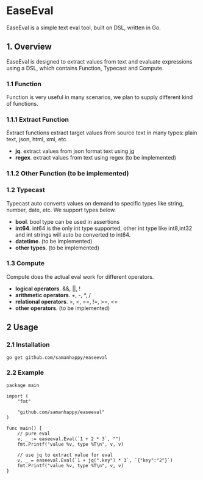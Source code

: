 # EaseEval
EaseEval is a simple text eval tool, built on DSL, written in Go.
## 1. Overview
EaseEval is designed to extract values from text and evaluate expressions using a DSL, which contains Function, Typecast and Compute.

### 1.1 Function
Function is very useful in many scenarios, we plan to supply different kind of functions.
### 1.1.1 Extract Function
 Extract functions extract target values from source text in many types: plain text, json, html, xml, etc.
 - **jq**. extract values from json format text using [jq](https://github.com/savaki/jq)
 - **regex**. extract values from text using regex (to be implemented)
### 1.1.2 Other Function (to be implemented)

### 1.2 Typecast
Typecast auto converts values on demand to specific types like string, number, date, etc. We support types below.
- **bool**. bool type can be used in assertions
- **int64**. int64 is the only int type supported, other int type like int8,int32 and int strings will auto be converted to int64.
- **datetime**. (to be implemented)
- **other types**. (to be implemented)
### 1.3 Compute
Compute does the actual eval work for different operators. 
- **logical operators**. &&, ||, !
- **arithmetic operators**. +, -, *, /
- **relational operators**. >, <, ==, !=, >=, <=
- **other operators**. (to be implemented)

## 2 Usage

### 2.1 Installation
```
go get github.com/samanhappy/easeeval
```

### 2.2 Example
```
package main

import (
	"fmt"

	"github.com/samanhappy/easeeval"
)

func main() {
	// pure eval
	v, _ := easeeval.Eval(`1 + 2 * 3`, "")
	fmt.Printf("value %v, type %T\n", v, v)

	// use jq to extract value for eval
	v, _ = easeeval.Eval(`1 + jq(".key") * 3`, `{"key":"2"}`)
	fmt.Printf("value %v, type %T\n", v, v)
}
```
